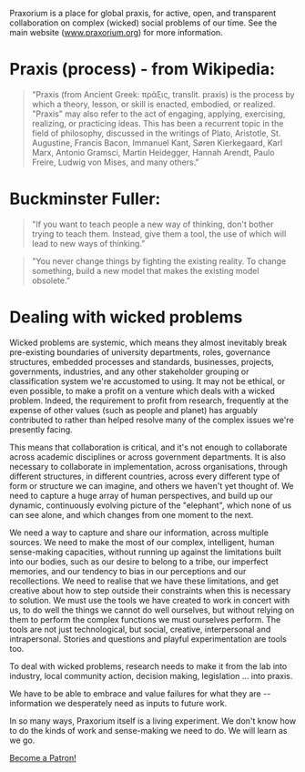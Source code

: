 Praxorium is a place for global praxis, for active, open, and transparent collaboration on complex (wicked) social problems of our time. See the main website (www.praxorium.org) for more information.

# Praxis (process) - from Wikipedia:

> "Praxis (from Ancient Greek: πρᾶξις, translit. praxis) is the process by which a theory, lesson, or skill is enacted, embodied, or realized. "Praxis" may also refer to the act of engaging, applying, exercising, realizing, or practicing ideas. This has been a recurrent topic in the field of philosophy, discussed in the writings of Plato, Aristotle, St. Augustine, Francis Bacon, Immanuel Kant, Søren Kierkegaard, Karl Marx, Antonio Gramsci, Martin Heidegger, Hannah Arendt, Paulo Freire, Ludwig von Mises, and many others."

# Buckminster Fuller:

>"If you want to teach people a new way of thinking, don't bother trying to teach them. Instead, give them a tool, the use of which will lead to new ways of thinking.”

>"You never change things by fighting the existing reality. To change something, build a new model that makes the existing model obsolete.”

# Dealing with wicked problems

Wicked problems are systemic, which means they almost inevitably break pre-existing boundaries of university departments, roles, governance structures, embedded processes and standards, businesses, projects, governments, industries, and any other stakeholder grouping or classification system we're accustomed to using. It may not be ethical, or even possible, to make a profit on a venture which deals with a wicked problem. Indeed, the requirement to profit from research, frequently at the expense of other values (such as people and planet) has arguably contributed to rather than helped resolve many of the complex issues we're presently facing.

This means that collaboration is critical, and it's not enough to collaborate across academic disciplines or across government departments. It is also necessary to collaborate in implementation, across organisations, through different structures, in different countries, across every different type of form or structure we can imagine, and others we haven't yet thought of. We need to capture a huge array of human perspectives, and build up our dynamic, continuously evolving picture of the "elephant", which none of us can see alone, and which changes from one moment to the next.

We need a way to capture and share our information, across multiple sources. We need to make the most of our complex, intelligent, human sense-making capacities, without running up against the limitations built into our bodies, such as our desire to belong to a tribe, our imperfect memories, and our tendency to bias in our perceptions and our recollections. We need to realise that we have these limitations, and get creative about how to step outside their constraints when this is necessary to solution. We must use the tools we have created to work in concert with us, to do well the things we cannot do well ourselves, but without relying on them to perform the complex functions we must ourselves perform. The tools are not just technological, but social, creative, interpersonal and intrapersonal. Stories and questions and playful experimentation are tools too.

To deal with wicked problems, research needs to make it from the lab into industry, local community action, decision making, legislation ... into praxis.

We have to be able to embrace and value failures for what they are -- information we desperately need as inputs to future work.

In so many ways, Praxorium itself is a living experiment. We don't know how to do the kinds of work and sense-making we need to do. We will learn as we go.

<a href="https://www.patreon.com/bePatron?u=14614577" data-patreon-widget-type="become-patron-button">Become a Patron!</a><script async src="https://c6.patreon.com/becomePatronButton.bundle.js"></script>
